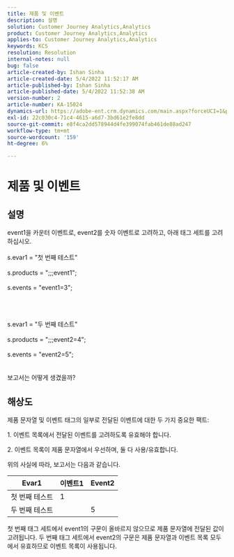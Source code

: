 ```yaml
---
title: 제품 및 이벤트
description: 설명
solution: Customer Journey Analytics,Analytics
product: Customer Journey Analytics,Analytics
applies-to: Customer Journey Analytics,Analytics
keywords: KCS
resolution: Resolution
internal-notes: null
bug: false
article-created-by: Ishan Sinha
article-created-date: 5/4/2022 11:52:17 AM
article-published-by: Ishan Sinha
article-published-date: 5/4/2022 11:52:38 AM
version-number: 2
article-number: KA-15024
dynamics-url: https://adobe-ent.crm.dynamics.com/main.aspx?forceUCI=1&pagetype=entityrecord&etn=knowledgearticle&id=74b539a1-a0cb-ec11-a7b5-6045bd00db25
exl-id: 22c030c4-71c4-4615-a6d7-3bd61e2fe8dd
source-git-commit: e8f4ca2dd578944d4fe399074fab461de88ad247
workflow-type: tm+mt
source-wordcount: '159'
ht-degree: 6%

---
```


# 제품 및 이벤트

## 설명


event1을 카운터 이벤트로, event2를 숫자 이벤트로 고려하고, 아래 태그 세트를 고려하십시오.
<br><br>s.evar1 = &quot;첫 번째 테스트&quot;<br><br>s.products = &quot;;;;event1&quot;;<br><br>s.events = &quot;event1=3&quot;;<br><br>

<br><br>s.evar1 = &quot;두 번째 테스트&quot;<br><br>s.products = &quot;;;;event2=4&quot;;<br><br>s.events = &quot;event2=5&quot;;
<br> <br><br>
보고서는 어떻게 생겼을까?


## 해상도


제품 문자열 및 이벤트 태그의 일부로 전달된 이벤트에 대한 두 가지 중요한 팩트:

1. 이벤트 목록에서 전달된 이벤트를 고려하도록 유효해야 합니다.

2. 이벤트 목록이 제품 문자열에서 우선하며, 둘 다 사용/유효합니다.

위의 사실에 따라, 보고서는 다음과 같습니다.


| Evar1 | 이벤트1 | Event2 |
| --- | --- | --- |
| 첫 번째 테스트 | 1 |   |
| 두 번째 테스트 |   | 5 |




첫 번째 태그 세트에서 event1의 구문이 올바르지 않으므로 제품 문자열에 전달된 값이 고려됩니다. 두 번째 태그 세트에서 event2의 구문은 제품 문자열과 이벤트 목록 모두에서 유효하므로 이벤트 목록이 사용됩니다.
